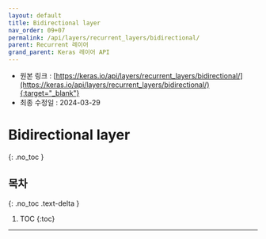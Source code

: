 ```yaml
---
layout: default
title: Bidirectional layer
nav_order: 09+07
permalink: /api/layers/recurrent_layers/bidirectional/
parent: Recurrent 레이어
grand_parent: Keras 레이어 API
---
```


* 원본 링크 : [https://keras.io/api/layers/recurrent_layers/bidirectional/](https://keras.io/api/layers/recurrent_layers/bidirectional/){:target="_blank"}
* 최종 수정일 : 2024-03-29

# Bidirectional layer
{: .no_toc }

## 목차
{: .no_toc .text-delta }

1. TOC
{:toc}

---
